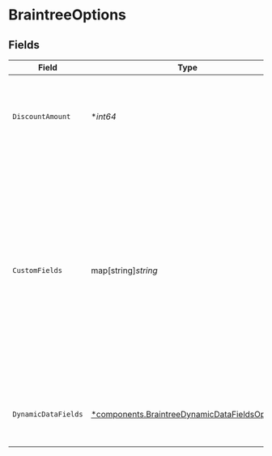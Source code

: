 # BraintreeOptions


## Fields

| Field                                                                                                                                                                                                              | Type                                                                                                                                                                                                               | Required                                                                                                                                                                                                           | Description                                                                                                                                                                                                        | Example                                                                                                                                                                                                            |
| ------------------------------------------------------------------------------------------------------------------------------------------------------------------------------------------------------------------ | ------------------------------------------------------------------------------------------------------------------------------------------------------------------------------------------------------------------ | ------------------------------------------------------------------------------------------------------------------------------------------------------------------------------------------------------------------ | ------------------------------------------------------------------------------------------------------------------------------------------------------------------------------------------------------------------ | ------------------------------------------------------------------------------------------------------------------------------------------------------------------------------------------------------------------ |
| `DiscountAmount`                                                                                                                                                                                                   | **int64*                                                                                                                                                                                                           | :heavy_minus_sign:                                                                                                                                                                                                 | Passes a discount amount to be applied to the transaction when using Braintree.                                                                                                                                    | 1000                                                                                                                                                                                                               |
| `CustomFields`                                                                                                                                                                                                     | map[string]*string*                                                                                                                                                                                                | :heavy_minus_sign:                                                                                                                                                                                                 | Passes `customFields` to the Braintree API when creating a new payment. Custom fields allow you to customize your checkout experience by collecting specific information about your customers and their purchases. | {<br/>"checkout": "primary"<br/>}                                                                                                                                                                                  |
| `DynamicDataFields`                                                                                                                                                                                                | [*components.BraintreeDynamicDataFieldsOptions](../../models/components/braintreedynamicdatafieldsoptions.md)                                                                                                      | :heavy_minus_sign:                                                                                                                                                                                                 | Additional dynamic fields to pass to the Braintree API                                                                                                                                                             |                                                                                                                                                                                                                    |
